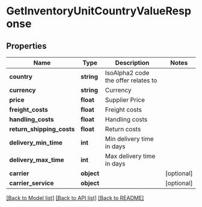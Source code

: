 # GetInventoryUnitCountryValueResponse

## Properties
Name | Type | Description | Notes
------------ | ------------- | ------------- | -------------
**country** | **string** | IsoAlpha2 code the offer relates to | 
**currency** | **string** | Currency | 
**price** | **float** | Supplier Price | 
**freight_costs** | **float** | Freight costs | 
**handling_costs** | **float** | Handling costs | 
**return_shipping_costs** | **float** | Return costs | 
**delivery_min_time** | **int** | Min delivery time in days | 
**delivery_max_time** | **int** | Max delivery time in days | 
**carrier** | **object** |  | [optional] 
**carrier_service** | **object** |  | [optional] 

[[Back to Model list]](../../../README.md#documentation-for-models) [[Back to API list]](../../../README.md#documentation-for-api-endpoints) [[Back to README]](../../../README.md)


